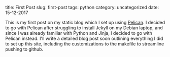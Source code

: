 title: First Post
slug: first-post
tags: python
category: uncategorized
date: 15-12-2017

This is my first post on my static blog which I set up using 
[Pelican](https://blog.getpelican.com/). I decided to go with Pelican
after struggling to install Jekyll on my Debian laptop, and since I was
already familiar with Python and Jinja, I decided to go with Pelican
instead. I'll write a detailed blog post soon outlining everything I did
to set up this site, including the customizations to the makefile to streamline
pushing to github.
